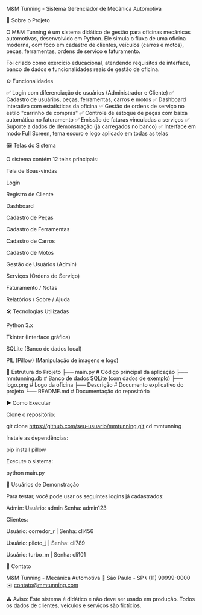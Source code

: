 M&M Tunning - Sistema Gerenciador de Mecânica Automotiva

📌 Sobre o Projeto

O M&M Tunning é um sistema didático de gestão para oficinas mecânicas automotivas, desenvolvido em Python.
Ele simula o fluxo de uma oficina moderna, com foco em cadastro de clientes, veículos (carros e motos), peças, ferramentas, ordens de serviço e faturamento.

Foi criado como exercício educacional, atendendo requisitos de interface, banco de dados e funcionalidades reais de gestão de oficina.

⚙️ Funcionalidades

✅ Login com diferenciação de usuários (Administrador e Cliente)
✅ Cadastro de usuários, peças, ferramentas, carros e motos
✅ Dashboard interativo com estatísticas da oficina
✅ Gestão de ordens de serviço no estilo "carrinho de compras"
✅ Controle de estoque de peças com baixa automática no faturamento
✅ Emissão de faturas vinculadas a serviços
✅ Suporte a dados de demonstração (já carregados no banco)
✅ Interface em modo Full Screen, tema escuro e logo aplicado em todas as telas

🖼️ Telas do Sistema

O sistema contém 12 telas principais:

Tela de Boas-vindas

Login

Registro de Cliente

Dashboard

Cadastro de Peças

Cadastro de Ferramentas

Cadastro de Carros

Cadastro de Motos

Gestão de Usuários (Admin)

Serviços (Ordens de Serviço)

Faturamento / Notas

Relatórios / Sobre / Ajuda

🛠️ Tecnologias Utilizadas

Python 3.x

Tkinter (Interface gráfica)

SQLite (Banco de dados local)

PIL (Pillow) (Manipulação de imagens e logo)

📂 Estrutura do Projeto
├── main.py          # Código principal da aplicação
├── mmtunning.db     # Banco de dados SQLite (com dados de exemplo)
├── logo.png         # Logo da oficina
├── Descrição        # Documento explicativo do projeto
└── README.md        # Documentação do repositório

▶️ Como Executar

Clone o repositório:

git clone https://github.com/seu-usuario/mmtunning.git
cd mmtunning


Instale as dependências:

pip install pillow


Execute o sistema:

python main.py

👥 Usuários de Demonstração

Para testar, você pode usar os seguintes logins já cadastrados:

Admin:
Usuário: admin
Senha: admin123

Clientes:

Usuário: corredor_r | Senha: cli456

Usuário: piloto_j | Senha: cli789

Usuário: turbo_m | Senha: cli101

📧 Contato

M&M Tunning - Mecânica Automotiva
📍 São Paulo - SP
📞 (11) 99999-0000
✉️ contato@mmtunning.com

⚠️ Aviso: Este sistema é didático e não deve ser usado em produção. Todos os dados de clientes, veículos e serviços são fictícios.
